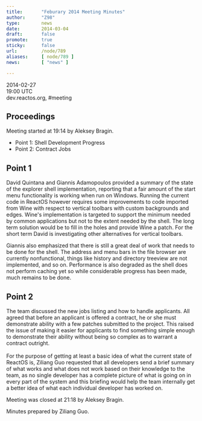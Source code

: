 ```yaml
---
title:       "Feburary 2014 Meeting Minutes"
author:      "Z98"
type:        news
date:        2014-03-04
draft:       false
promote:     true
sticky:      false
url:         /node/789
aliases:     [ node/789 ]
news:        [ "news" ]

---
```


<p>2014-02-27<br>19:00 UTC<br>dev.reactos.org, #meeting</p><h2>Proceedings</h2><p>Meeting started at 19:14 by Aleksey Bragin.</p><ul><li>Point 1: Shell Development Progress</li><li>Point 2: Contract Jobs</li></ul><h2>Point 1</h2><p>David Quintana and Giannis Adamopoulos provided a summary of the state of the explorer shell implementation, reporting that a fair amount of the start menu functionality is working when run on Windows. Running the current code in ReactOS however requires some improvements to code imported from Wine with respect to vertical toolbars with custom backgrounds and edges. Wine's implementation is targeted to support the minimum needed by common applications but not to the extent needed by the shell. The long term solution would be to fill in the holes and provide Wine a patch. For the short term David is investigating other alternatives for vertical toolbars.</p><p>Giannis also emphasized that there is still a great deal of work that needs to be done for the shell. The address and menu bars in the file browser are currently nonfunctional, things like history and directory treeview are not implemented, and so on. Performance is also degraded as the shell does not perform caching yet so while considerable progress has been made, much remains to be done.</p><h2>Point 2</h2><p>The team discussed the new jobs listing and how to handle applicants. All agreed that before an applicant is offered a contract, he or she must demonstrate ability with a few patches submitted to the project. This raised the issue of making it easier for applicants to find something simple enough to demonstrate their ability without being so complex as to warrant a contract outright.<br><br>For the purpose of getting at least a basic idea of what the current state of ReactOS is, Ziliang Guo requested that all developers send a brief summary of what works and what does not work based on their knowledge to the team, as no single developer has a complete picture of what is going on in every part of the system and this briefing would help the team internally get a better idea of what each individual developer has worked on.</p><p>Meeting was closed at 21:18 by Aleksey Bragin.</p><p>Minutes prepared by Ziliang Guo.</p>

